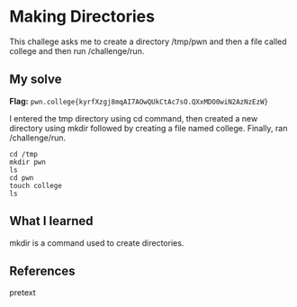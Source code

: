 # Making Directories
This challege asks me to create a directory /tmp/pwn and then a file called college and then run /challenge/run.

## My solve
**Flag:** `pwn.college{kyrfXzgj8mqAI7AOwQUkCtAc7sO.QXxMDO0wiN2AzNzEzW}`

I entered the tmp directory using cd command, then created a new directory using mkdir followed by creating a file named college. Finally, ran /challenge/run.
```
cd /tmp
mkdir pwn
ls
cd pwn
touch college
ls
```

## What I learned
mkdir is a command used to create directories.

## References 
pretext

